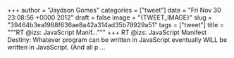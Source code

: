 
+++
author = "Jaydson Gomes"
categories = ["tweet"]
date = "Fri Nov 30 23:08:56 +0000 2012"
draft = false
image = "{TWEET_IMAGE}"
slug = "39464b3ea1988f636ae8a42a314ad35b78929a51"
tags = ["tweet"]
title = """RT @izs: JavaScript Manif..."""
+++
RT @izs: JavaScript Manifest Destiny:
Whatever program can be written in JavaScript eventually WILL be written in JavaScript. (And all p ...
